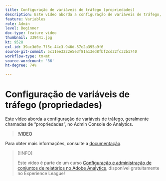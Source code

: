 ```yaml
---
title: Configuração de variáveis de tráfego (propriedades)
description: Este vídeo aborda a configuração de variáveis de tráfego, geralmente chamadas de “propriedades”, no Admin Console do Analytics.
feature: Variables
role: Admin
level: Beginner
doc-type: feature video
thumbnail: 339441.jpg
kt: 9528
exl-id: 39ac3d0e-7f5c-44c3-946d-57e2a395a9f6
source-git-commit: 5c11ee3222e5e3f81a13ed8fbf2cd22fc32b1740
workflow-type: tm+mt
source-wordcount: '86'
ht-degree: 74%

---
```


# Configuração de variáveis de tráfego (propriedades)

Este vídeo aborda a configuração de variáveis de tráfego, geralmente chamadas de “propriedades”, no Admin Console do Analytics.

>[!VIDEO](https://video.tv.adobe.com/v/339441/?quality=12&learn=on)

Para obter mais informações, consulte a [documentação](https://experienceleague.adobe.com/docs/analytics/admin/admin-tools/traffic-variables/traffic-var.html?lang=pt-BR).

>[!INFO]
>
> Este vídeo é parte de um curso [Configuração e administração de conjuntos de relatórios no Adobe Analytics](https://experienceleague.adobe.com/?recommended=Analytics-A-1-2021.1.administration&amp;lang=pt-BR), disponível gratuitamente no Experience League!